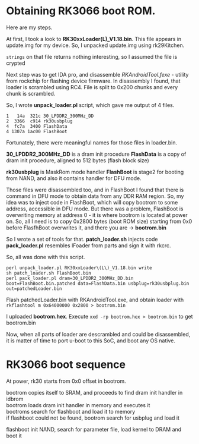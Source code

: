 Obtaining RK3066 boot ROM.
==========================

Here are my steps.

At first, I took a look to **RK30xxLoader(L)_V1.18.bin**. This file appears in update.img for my device.
So, I unpacked update.img using rk29Kitchen.

`strings` on that file returns nothing interesting, so I assumed the file is crypted

Next step was to get IDA pro, and disassemble *RKAndroidTool.fexe* - utility from rockchip for flashing device firmware. In disassembly I found, that loader is scrambled using RC4. File is split to 0x200 chunks and every chunk is scrambled.

So, I wrote **unpack_loader.pl** script, which gave me output of 4 files.

    1   14a  321c 30_LPDDR2_300MHz_DD
    2  3366  c914 rk30usbplug
    4  fc7a  3400 FlashData
    4 1307a 1ac00 FlashBoot

Fortunately, there were meaningful names for those files in loader.bin.

**30_LPDDR2_300MHz_DD** is a dram init procedure
**FlashData** is a copy of dram init procedure, aligned to 512 bytes (flash block size)

**rk30usbplug** is MaskRom mode handler
**FlashBoot** is stage2 for booting from NAND, and also it contains handler for DFU mode.

Those files were disassembled too, and in FlashBoot I found that there is command in DFU mode to obtain data from any DDR RAM region. So, my idea was to inject code in FlashBoot, which will copy bootrom to some address, accessible in DFU mode. But there was a problem, FlashBoot is overwriting memory at address 0 - it is where bootrom is located at power on. So, all I need is to copy 0x2800 bytes (boot ROM size) starting from 0x0 before FlasfhBoot overwrites it, and there you are -> **bootrom.bin**

So I wrote a set of tools for that.
**patch_loader.sh** injects code
**pack_loader.pl** resembles lFoader from parts and sign it with rkcrc.

So, all was done with this script.

```
perl unpack_loader.pl RK30xxLoader\(L\)_V1.18.bin write
sh patch_loader.sh FlashBoot.bin
perl pack_loader.pl dram=30_LPDDR2_300MHz_DD.bin boot=FlashBoot.bin.patched data=FlashData.bin usbplug=rk30usbplug.bin out=patchedLoader.bin
```

Flash patchedLoader.bin with RKAndroidTool.exe, and obtain loader with
`rkflashtool m 0x64000000 0x2800 > bootrom.bin`

I uploaded **bootrom.hex**.
Execute `xxd -rp bootrom.hex > bootrom.bin` to get bootrom.bin

Now, when all parts of loader are descrambled and could be disassembled, it is matter of time to port u-boot to this SoC, and boot any OS native.


RK3066 boot sequence
====================

At power, rk30 starts from 0x0 offset in bootrom.  

bootrom copies itself to SRAM, and proceeds to find dram init handler in idbrom  
bootrom loads dram init handler in memory and executes it  
bootroms search for flashboot and load it to memory  
if flashboot could not be found, bootrom search for usbplug and load it  

flashboot init NAND, search for parameter file, load kernel to DRAM and boot it  

